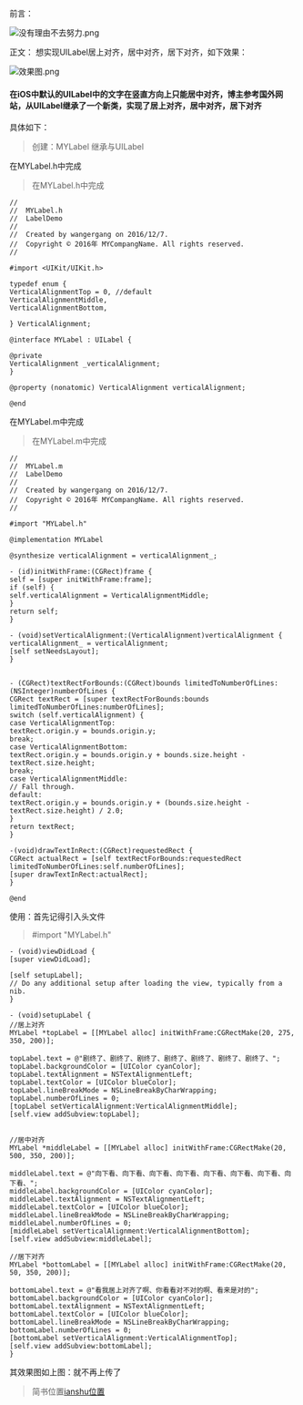 前言：
> 
![没有理由不去努力.png](http://upload-images.jianshu.io/upload_images/2144883-f483685f10f69da4.png?imageMogr2/auto-orient/strip%7CimageView2/2/w/1240)

正文：
想实现UILabel居上对齐，居中对齐，居下对齐，如下效果：

![效果图.png](http://upload-images.jianshu.io/upload_images/2144883-cb9f66da5b61f7df.png?imageMogr2/auto-orient/strip%7CimageView2/2/w/1240)

#### 在iOS中默认的UILabel中的文字在竖直方向上只能居中对齐，博主参考国外网站，从UILabel继承了一个新类，实现了居上对齐，居中对齐，居下对齐
具体如下：
> 创建：MYLabel 继承与UILabel

在MYLabel.h中完成
>在MYLabel.h中完成

```
//
//  MYLabel.h
//  LabelDemo
//
//  Created by wangergang on 2016/12/7.
//  Copyright © 2016年 MYCompangName. All rights reserved.
//

#import <UIKit/UIKit.h>

typedef enum {
VerticalAlignmentTop = 0, //default
VerticalAlignmentMiddle,
VerticalAlignmentBottom,

} VerticalAlignment;

@interface MYLabel : UILabel {

@private
VerticalAlignment _verticalAlignment;
}

@property (nonatomic) VerticalAlignment verticalAlignment;

@end
```

在MYLabel.m中完成
> 在MYLabel.m中完成

```
//
//  MYLabel.m
//  LabelDemo
//
//  Created by wangergang on 2016/12/7.
//  Copyright © 2016年 MYCompangName. All rights reserved.
//

#import "MYLabel.h"

@implementation MYLabel

@synthesize verticalAlignment = verticalAlignment_;

- (id)initWithFrame:(CGRect)frame {
self = [super initWithFrame:frame];
if (self) {
self.verticalAlignment = VerticalAlignmentMiddle;
}
return self;
}

- (void)setVerticalAlignment:(VerticalAlignment)verticalAlignment {
verticalAlignment_ = verticalAlignment;
[self setNeedsLayout];
}


- (CGRect)textRectForBounds:(CGRect)bounds limitedToNumberOfLines:(NSInteger)numberOfLines {
CGRect textRect = [super textRectForBounds:bounds limitedToNumberOfLines:numberOfLines];
switch (self.verticalAlignment) {
case VerticalAlignmentTop:
textRect.origin.y = bounds.origin.y;
break;
case VerticalAlignmentBottom:
textRect.origin.y = bounds.origin.y + bounds.size.height - textRect.size.height;
break;
case VerticalAlignmentMiddle:
// Fall through.
default:
textRect.origin.y = bounds.origin.y + (bounds.size.height - textRect.size.height) / 2.0;
}
return textRect;
}

-(void)drawTextInRect:(CGRect)requestedRect {
CGRect actualRect = [self textRectForBounds:requestedRect limitedToNumberOfLines:self.numberOfLines];
[super drawTextInRect:actualRect];
}

@end
```

使用：首先记得引入头文件
> #import "MYLabel.h"

```
- (void)viewDidLoad {
[super viewDidLoad];

[self setupLabel];
// Do any additional setup after loading the view, typically from a nib.
}

- (void)setupLabel {
//居上对齐
MYLabel *topLabel = [[MYLabel alloc] initWithFrame:CGRectMake(20, 275, 350, 200)];

topLabel.text = @"剧终了、剧终了、剧终了、剧终了、剧终了、剧终了、剧终了、";
topLabel.backgroundColor = [UIColor cyanColor];
topLabel.textAlignment = NSTextAlignmentLeft;
topLabel.textColor = [UIColor blueColor];
topLabel.lineBreakMode = NSLineBreakByCharWrapping;
topLabel.numberOfLines = 0;
[topLabel setVerticalAlignment:VerticalAlignmentMiddle];
[self.view addSubview:topLabel];


//居中对齐
MYLabel *middleLabel = [[MYLabel alloc] initWithFrame:CGRectMake(20, 500, 350, 200)];

middleLabel.text = @"向下看、向下看、向下看、向下看、向下看、向下看、向下看、向下看、";
middleLabel.backgroundColor = [UIColor cyanColor];
middleLabel.textAlignment = NSTextAlignmentLeft;
middleLabel.textColor = [UIColor blueColor];
middleLabel.lineBreakMode = NSLineBreakByCharWrapping;
middleLabel.numberOfLines = 0;
[middleLabel setVerticalAlignment:VerticalAlignmentBottom];
[self.view addSubview:middleLabel];

//居下对齐
MYLabel *bottomLabel = [[MYLabel alloc] initWithFrame:CGRectMake(20, 50, 350, 200)];

bottomLabel.text = @"看我居上对齐了啊、你看看对不对的啊、看来是对的";
bottomLabel.backgroundColor = [UIColor cyanColor];
bottomLabel.textAlignment = NSTextAlignmentLeft;
bottomLabel.textColor = [UIColor blueColor];
bottomLabel.lineBreakMode = NSLineBreakByCharWrapping;
bottomLabel.numberOfLines = 0;
[bottomLabel setVerticalAlignment:VerticalAlignmentTop];
[self.view addSubview:bottomLabel];
}
```

其效果图如上图：就不再上传了
> 简书位置[ianshu位置](http://www.jianshu.com/p/f3f478c1dba2)
